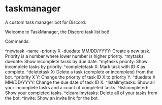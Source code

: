 # taskmanager
A custom task manager bot for Discord.

Welcome to TaskManager, the Discord task list bot!

Commands:

^newtask -name <taskname> -priority X -duedate MM/DD/YYYY: Create a new task. Priority is a number where lower number is higher priority.
^mytasks duedate: Show incomplete tasks by due date.
^mytasks priority: Show incomplete tasks by priority.
^completetask X: Mark task with ID X as complete.
^deletetask X: Delete a task (complete or incomplete) from the bot.
^priority X Y: Change the priority of task ID X to priority Y.
^duedate X MM/DD/YYYY: Change the due date of task ID X.
^listallmytasks: Show all your incomplete tasks and a count of completed tasks.
^listcompleted: Show your completed tasks.
^clearallmytasks: Delete all of your tasks from the bot.
^invite: Show an invite link for the bot.
